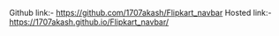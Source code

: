 Github link:- https://github.com/1707akash/Flipkart_navbar
Hosted link:- https://1707akash.github.io/Flipkart_navbar/

